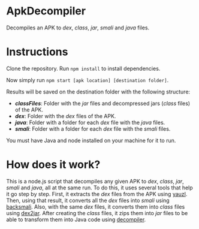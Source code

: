 # ApkDecompiler
Decompiles an APK to _dex_, _class_, _jar_, _smali_ and _java_ files.

# Instructions
Clone the repository. Run
`npm install`
to install dependencies.

Now simply run `npm start [apk location] [destination folder]`.

Results will be saved on the destination folder with the following structure:
* _**classFiles**_: Folder with the _jar_ files and decompressed jars (_class_ files) of the APK.
* _**dex**_: Folder with the _dex_ files of the APK.
* _**java**_: Folder with a folder for each _dex_ file with the _java_ files.
* _**smali**_: Folder with a folder for each _dex_ file with the _smali_ files.

You must have Java and node installed on your machine for it to run.

# How does it work?
This is a node.js script that decompiles any given APK to _dex_, _class_, _jar_, _smali_ and _java_, all at the same run. To do this, it uses several tools that help it go step by step. First, it extracts the _dex_ files from the APK using [yauzl](https://www.npmjs.com/package/yauzl). Then, using that result, it converts all the _dex_ files into _smali_ using [backsmali](https://github.com/pxb1988/dex2jar). Also, with the same _dex_ files, it converts them into _class_ files using [dex2jar](https://github.com/pxb1988/dex2jar). After creating the _class_ files, it zips them into _jar_ files to be able to transform them into Java code using [decompiler](https://bitbucket.org/mstrobel/procyon/wiki/Java%20Decompiler).
